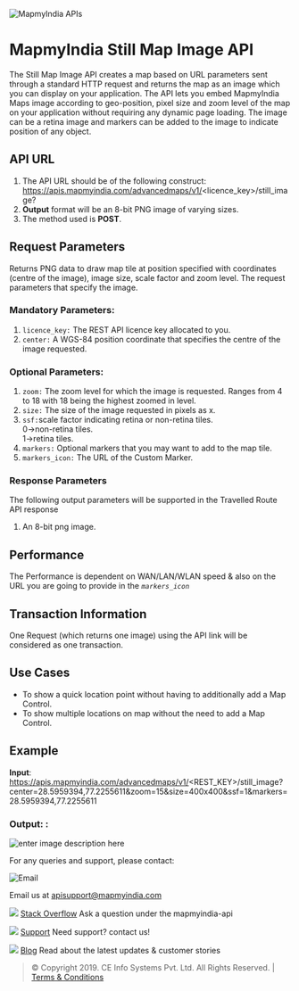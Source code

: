 ![MapmyIndia APIs](https://www.mapmyindia.com/api/img/mapmyindia-api.png)

# MapmyIndia Still Map Image API

The Still Map Image API creates a map based on URL parameters sent through a standard HTTP request and returns the map as an image which you can display on your application. The API lets you embed MapmyIndia Maps image according to geo-position, pixel size and zoom level of the map on your application without requiring any dynamic page loading. The image can be a retina image and markers can be added to the image to indicate position of any object.

## API URL

1.  The API URL should be of the following construct:  https://apis.mapmyindia.com/advancedmaps/v1/<licence_key>/still_image?<Parameters>
2. **Output**  format will be an 8-bit PNG image of varying sizes.
3.  The method used is  **POST**.

## Request Parameters

Returns PNG data to draw map tile at position specified with coordinates (centre of the image), image size, scale factor and zoom level. The request parameters that specify the image.

### Mandatory Parameters:

1.  `licence_key:` The REST API licence key allocated to you.
2.  `center:` A WGS-84 position coordinate that specifies the centre of the image requested.

### Optional Parameters:

1. `zoom:` The zoom level for which the image is requested. Ranges from 4 to 18 with 18 being the highest zoomed in level.  
2. `size:` The size of the image requested in pixels as <Width>x<Height>.
3. `ssf:`scale factor indicating retina or non-retina tiles. 
    <br>0→non-retina tiles.
    <br>1→retina tiles.
4. `markers:` Optional markers that you may want to add to the map tile.
5. `markers_icon:` The URL of the Custom Marker.


### Response Parameters

The following output parameters will be supported in the Travelled Route API response

1.  An 8-bit png image.

## Performance

The Performance is dependent on WAN/LAN/WLAN speed & also on the URL you are going to provide in the *`markers_icon`*

## Transaction Information

One Request (which returns one image) using the API link will be considered as one transaction.

## Use Cases

- To show a quick location point without having to additionally add a Map Control.
- To show multiple locations on map without the need to add a Map Control.

## Example

**Input**:  
https://apis.mapmyindia.com/advancedmaps/v1/<REST_KEY>/still_image?center=28.5959394,77.2255611&zoom=15&size=400x400&ssf=1&markers=28.5959394,77.2255611

### Output: :
![enter image description here](https://mmi-api-team.s3.ap-south-1.amazonaws.com/API%20Team/still_image.png)

For any queries and support, please contact: 

![Email](https://www.google.com/a/cpanel/mapmyindia.co.in/images/logo.gif?service=google_gsuite) 

Email us at [apisupport@mapmyindia.com](mailto:apisupport@mapmyindia.com)

![](https://www.mapmyindia.com/api/img/icons/stack-overflow.png)
[Stack Overflow](https://stackoverflow.com/questions/tagged/mapmyindia-api)
Ask a question under the mapmyindia-api

![](https://www.mapmyindia.com/api/img/icons/support.png)
[Support](https://www.mapmyindia.com/api/index.php#f_cont)
Need support? contact us!

![](https://www.mapmyindia.com/api/img/icons/blog.png)
[Blog](http://www.mapmyindia.com/blog/)
Read about the latest updates & customer stories


> © Copyright 2019. CE Info Systems Pvt. Ltd. All Rights Reserved. | [Terms & Conditions](http://www.mapmyindia.com/api/terms-&-conditions)
